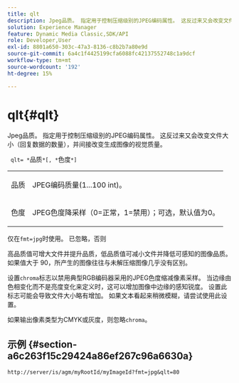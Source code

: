 ```yaml
---
title: qlt
description: Jpeg品质。 指定用于控制压缩级别的JPEG编码属性。 这反过来又会改变文件大小（回复数据的数量），并间接改变生成图像的视觉质量。
solution: Experience Manager
feature: Dynamic Media Classic,SDK/API
role: Developer,User
exl-id: 8801a650-303c-47a3-8136-c8b2b7a80e9d
source-git-commit: 6a4c1f4425199cfa6088fc42137552748c1a9dcf
workflow-type: tm+mt
source-wordcount: '192'
ht-degree: 15%

---
```


# qlt{#qlt}

Jpeg品质。 指定用于控制压缩级别的JPEG编码属性。 这反过来又会改变文件大小（回复数据的数量），并间接改变生成图像的视觉质量。

` qlt= *`品质`*[, *`色度`*]`

<table id="simpletable_D080D15922CE4EF4B707282A4D45739A"> 
 <tr class="strow"> 
  <td class="stentry"> <p> <span class="codeph"> <span class="varname">品质</span> </span> </p> </td> 
  <td class="stentry"> <p>JPEG编码质量(1...100 int)。 </p> </td> 
 </tr> 
 <tr class="strow"> 
  <td class="stentry"> <p> <span class="codeph"> <span class="varname">色度</span> </span> </p> </td> 
  <td class="stentry"> <p>JPEG色度降采样（0=正常，1=禁用）；可选，默认值为0。 </p> </td> 
 </tr> 
</table>

仅在`fmt=jpg`时使用。 已忽略，否则

高品质值可增大文件并提升品质，低品质值可减小文件并降低可感知的图像品质。如果值大于 90，所产生的图像往往与未解压缩图像几乎没有区别。

设置`chroma`标志以禁用典型RGB编码器采用的JPEG色度缩减像素采样。 当边缘由色相变化而不是亮度变化来定义时，这可以增加图像中边缘的感知锐度。 设置此标志可能会导致文件大小略有增加。 如果文本看起来稍微模糊，请尝试使用此设置。

如果输出像素类型为CMYK或灰度，则忽略`chroma`。

## 示例 {#section-a6c263f15c29424a86ef267c96a6630a}

`http://server/is/agm/myRootId/myImageId?fmt=jpg&qlt=80`

